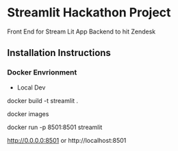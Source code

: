# Streamlit Hackathon Project

Front End for Stream Lit App
Backend to hit Zendesk

## Installation Instructions
### Docker Envrionment

- Local Dev

docker build -t streamlit .

docker images

docker run -p 8501:8501 streamlit

http://0.0.0.0:8501 or http://localhost:8501
